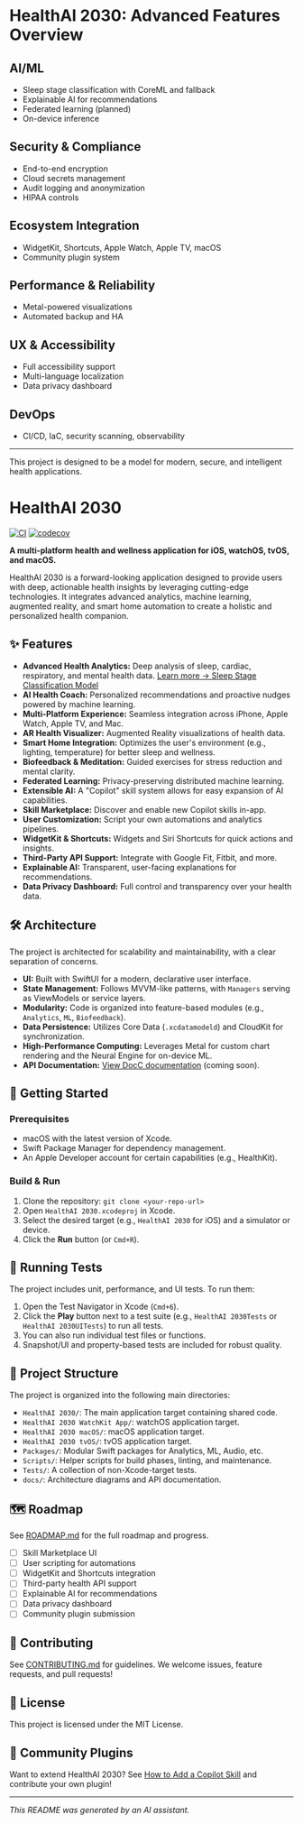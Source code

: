 # HealthAI 2030: Advanced Features Overview

## AI/ML

- Sleep stage classification with CoreML and fallback
- Explainable AI for recommendations
- Federated learning (planned)
- On-device inference

## Security & Compliance

- End-to-end encryption
- Cloud secrets management
- Audit logging and anonymization
- HIPAA controls

## Ecosystem Integration

- WidgetKit, Shortcuts, Apple Watch, Apple TV, macOS
- Community plugin system

## Performance & Reliability

- Metal-powered visualizations
- Automated backup and HA

## UX & Accessibility

- Full accessibility support
- Multi-language localization
- Data privacy dashboard

## DevOps

- CI/CD, IaC, security scanning, observability

---

This project is designed to be a model for modern, secure, and intelligent health applications.

# HealthAI 2030

[![CI](https://github.com/<your-org-or-username>/HealthAI-2030/actions/workflows/ci.yml/badge.svg)](https://github.com/<your-org-or-username>/HealthAI-2030/actions)
[![codecov](https://codecov.io/gh/<your-org-or-username>/HealthAI-2030/branch/main/graph/badge.svg)](https://codecov.io/gh/<your-org-or-username>/HealthAI-2030)

**A multi-platform health and wellness application for iOS, watchOS, tvOS, and macOS.**

HealthAI 2030 is a forward-looking application designed to provide users with deep, actionable health insights by leveraging cutting-edge technologies. It integrates advanced analytics, machine learning, augmented reality, and smart home automation to create a holistic and personalized health companion.

## ✨ Features

- **Advanced Health Analytics:** Deep analysis of sleep, cardiac, respiratory, and mental health data. [Learn more → Sleep Stage Classification Model](docs/SleepStageClassifier.md)
- **AI Health Coach:** Personalized recommendations and proactive nudges powered by machine learning.
- **Multi-Platform Experience:** Seamless integration across iPhone, Apple Watch, Apple TV, and Mac.
- **AR Health Visualizer:** Augmented Reality visualizations of health data.
- **Smart Home Integration:** Optimizes the user's environment (e.g., lighting, temperature) for better sleep and wellness.
- **Biofeedback & Meditation:** Guided exercises for stress reduction and mental clarity.
- **Federated Learning:** Privacy-preserving distributed machine learning.
- **Extensible AI:** A "Copilot" skill system allows for easy expansion of AI capabilities.
- **Skill Marketplace:** Discover and enable new Copilot skills in-app.
- **User Customization:** Script your own automations and analytics pipelines.
- **WidgetKit & Shortcuts:** Widgets and Siri Shortcuts for quick actions and insights.
- **Third-Party API Support:** Integrate with Google Fit, Fitbit, and more.
- **Explainable AI:** Transparent, user-facing explanations for recommendations.
- **Data Privacy Dashboard:** Full control and transparency over your health data.

## 🛠️ Architecture

The project is architected for scalability and maintainability, with a clear separation of concerns.

- **UI:** Built with SwiftUI for a modern, declarative user interface.
- **State Management:** Follows MVVM-like patterns, with `Managers` serving as ViewModels or service layers.
- **Modularity:** Code is organized into feature-based modules (e.g., `Analytics`, `ML`, `Biofeedback`).
- **Data Persistence:** Utilizes Core Data (`.xcdatamodeld`) and CloudKit for synchronization.
- **High-Performance Computing:** Leverages Metal for custom chart rendering and the Neural Engine for on-device ML.
- **API Documentation:** [View DocC documentation](docs/architecture.png) (coming soon).

## 🚀 Getting Started
### Prerequisites

- macOS with the latest version of Xcode.
- Swift Package Manager for dependency management.
- An Apple Developer account for certain capabilities (e.g., HealthKit).

### Build & Run

1.  Clone the repository: `git clone <your-repo-url>`
2.  Open `HealthAI 2030.xcodeproj` in Xcode.
3.  Select the desired target (e.g., `HealthAI 2030` for iOS) and a simulator or device.
4.  Click the **Run** button (or `Cmd+R`).

## 🧪 Running Tests

The project includes unit, performance, and UI tests. To run them:
1.  Open the Test Navigator in Xcode (`Cmd+6`).
2.  Click the **Play** button next to a test suite (e.g., `HealthAI 2030Tests` or `HealthAI 2030UITests`) to run all tests.
3.  You can also run individual test files or functions.
4.  Snapshot/UI and property-based tests are included for robust quality.

## 📂 Project Structure

The project is organized into the following main directories:

- `HealthAI 2030/`: The main application target containing shared code.
- `HealthAI 2030 WatchKit App/`: watchOS application target.
- `HealthAI 2030 macOS/`: macOS application target.
- `HealthAI 2030 tvOS/`: tvOS application target.
- `Packages/`: Modular Swift packages for Analytics, ML, Audio, etc.
- `Scripts/`: Helper scripts for build phases, linting, and maintenance.
- `Tests/`: A collection of non-Xcode-target tests.
- `docs/`: Architecture diagrams and API documentation.

## 🗺️ Roadmap

See [ROADMAP.md](ROADMAP.md) for the full roadmap and progress.

- [ ] Skill Marketplace UI
- [ ] User scripting for automations
- [ ] WidgetKit and Shortcuts integration
- [ ] Third-party health API support
- [ ] Explainable AI for recommendations
- [ ] Data privacy dashboard
- [ ] Community plugin submission

## 🤝 Contributing

See [CONTRIBUTING.md](CONTRIBUTING.md) for guidelines. We welcome issues, feature requests, and pull requests!

## 📄 License

This project is licensed under the MIT License.

## 🧩 Community Plugins

Want to extend HealthAI 2030? See [How to Add a Copilot Skill](docs/adding-copilot-skill.md) and contribute your own plugin!

---
*This README was generated by an AI assistant.*
